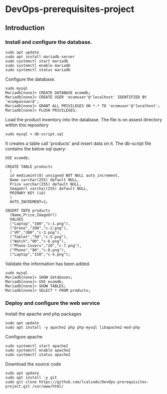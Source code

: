# DevOps-prerequisites-project

## Introduction



### Install and configure the database.

```
sudo apt update
sudo apt install mariadb-server
sudo systemctl start mariadb
sudo systemctl enable mariadb
sudo systemctl status mariadb
```


Configure the database.

```
sudo mysql
Mariadb[none]> CREATE DATABASE ecomdb;
Mariadb[none]> CREATE USER 'ecomuser'@'localhost' IDENTIFIED BY 'ecompassword';
Mariadb[none]> GRANT ALL PRIVILEGES ON *.* TO 'ecomuser'@'localhost';
Mariadb[none]> FLUSH PRIVILEGES;
```

Load the product inventory into the database. 
The file is on assest directory within this repository

```
sudo mysql < db-script.sql
```

It creates a table call 'products' and insert data on it.
The db-script file contains the below sql query:

```
USE ecomdb;

CREATE TABLE products 
  (
  id mediumint(8) unsigned NOT NULL auto_increment,
  Name varchar(255) default NULL,
  Price varchar(255) default NULL, 
  ImageUrl varchar(255) default NULL,
  PRIMARY KEY (id)
  ) 
  AUTO_INCREMENT=1;

INSERT INTO products 
  (Name,Price,ImageUrl) 
  VALUES 
  ("Laptop","100","c-1.png"),
  ("Drone","200","c-2.png"),
  ("VR","300","c-3.png"),
  ("Tablet","50","c-5.png"),
  ("Watch","90","c-6.png"),
  ("Phone Covers","20","c-7.png"),
  ("Phone","80","c-8.png"),
  ("Laptop","150","c-4.png");
```

Validate the information has been added.

```
sudo mysql
Mariadb[none]> SHOW databases;
Mariadb[none]> USE ecomdb;
Mariadb[none]> SHOW TABLES;
Mariadb[none]> SELECT * FROM products;
```

### Deploy and configure the web service

Install the apache and php packages

```
sudo apt update
sudo apt install -y apache2 php php-mysql libapache2-mod-php
```

Configure apache

```
sudo systemctl start apache2
sudo systemctl enable apache2
sudo systemctl status apache2
```

Download the source code

```
sudo apt update
sudo apt install -y git
sudo git clone https://github.com/lcalzado/DevOps-prerequisites-project.git /var/www/html/
